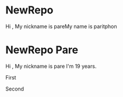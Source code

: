 # NewRepo
Hi , My nickname is pareMy name is paritphon
# NewRepo Pare
Hi , My nickname is pare
I'm 19 years.



First


Second